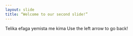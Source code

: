 ```yaml
---
layout: slide
title: “Welcome to our second slide!”
---
```

Telika efaga yemista me kima 
Use the left arrow to go back!
